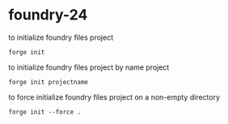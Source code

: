 # foundry-24

to initialize foundry files project
```
forge init 
```

to initialize foundry files project by name project
```
forge init projectname
```

to force initialize foundry files project on a non-empty directory
```
forge init --force .
```